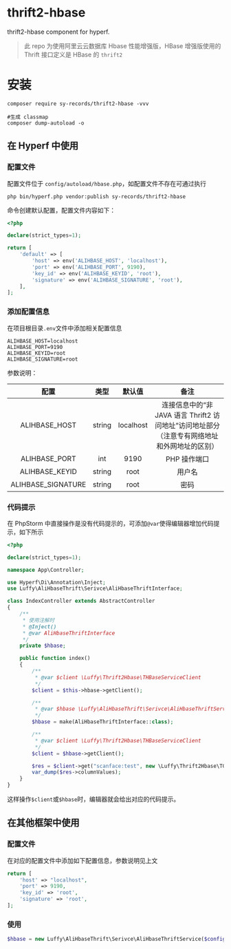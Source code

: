 # thrift2-hbase
thrift2-hbase component for hyperf.

> 此 repo 为使用阿里云云数据库 Hbase 性能增强版，HBase 增强版使用的 Thrift 接口定义是 HBase 的 `thrift2`

# 安装

```shell
composer require sy-records/thrift2-hbase -vvv

#生成 classmap
composer dump-autoload -o
```

## 在 Hyperf 中使用

### 配置文件

配置文件位于 `config/autoload/hbase.php`，如配置文件不存在可通过执行

```shell
php bin/hyperf.php vendor:publish sy-records/thrift2-hbase
```

命令创建默认配置，配置文件内容如下：

```php
<?php

declare(strict_types=1);

return [
    'default' => [
        'host' => env('ALIHBASE_HOST', 'localhost'),
        'port' => env('ALIHBASE_PORT', 9190),
        'key_id' => env('ALIHBASE_KEYID', 'root'),
        'signature' => env('ALIHBASE_SIGNATURE', 'root'),
    ],
];
```

### 添加配置信息

在项目根目录`.env`文件中添加相关配置信息

```dotenv
ALIHBASE_HOST=localhost
ALIHBASE_PORT=9190
ALIHBASE_KEYID=root
ALIHBASE_SIGNATURE=root
```

参数说明：

|        配置        |  类型  |  默认值   |                             备注                             |
| :----------------: | :----: | :-------: | :----------------------------------------------------------: |
|   ALIHBASE_HOST    | string | localhost | 连接信息中的“非 JAVA 语言 Thrift2 访问地址”访问地址部分（注意专有网络地址和外网地址的区别） |
|   ALIHBASE_PORT    |  int   |   9190    |                         PHP 操作端口                         |
|   ALIHBASE_KEYID   | string |   root    |                            用户名                            |
| ALIHBASE_SIGNATURE | string |   root    |                             密码                             |

### 代码提示

在 PhpStorm 中直接操作是没有代码提示的，可添加`@var`使得编辑器增加代码提示，如下所示

```php
<?php

declare(strict_types=1);

namespace App\Controller;

use Hyperf\Di\Annotation\Inject;
use Luffy\AliHbaseThrift\Serivce\AliHbaseThriftInterface;

class IndexController extends AbstractController
{
	/**
	 * 使用注解时
	 * @Inject()
	 * @var AliHbaseThriftInterface
	 */
	private $hbase;

	public function index()
	{
		/**
		 * @var $client \Luffy\Thrift2Hbase\THBaseServiceClient
		 */
		$client = $this->hbase->getClient();

		/**
		 * @var $hbase \Luffy\AliHbaseThrift\Serivce\AliHbaseThriftService
		 */
		$hbase = make(AliHbaseThriftInterface::class);

		/**
		 * @var $client \Luffy\Thrift2Hbase\THBaseServiceClient
		 */
		$client = $hbase->getClient();

		$res = $client->get("scanface:test", new \Luffy\Thrift2Hbase\TGet(["row"=> "001"]));
		var_dump($res->columnValues);
	}
}
```

这样操作`$client`或`$hbase`时，编辑器就会给出对应的代码提示。

## 在其他框架中使用

### 配置文件

在对应的配置文件中添加如下配置信息，参数说明见上文

```php
return [
	'host' => "localhost",
	'port' => 9190,
	'key_id' => 'root',
	'signature' => 'root',
];
```

### 使用

```php
$hbase = new Luffy\AliHbaseThrift\Serivce\AliHbaseThriftService($config['host'], $config['port'], $config['key_id'], $config['signature']);
```
